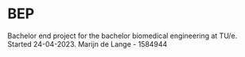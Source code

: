 # BEP
Bachelor end project for the bachelor biomedical engineering at TU/e. Started 24-04-2023. Marijn de Lange - 1584944
